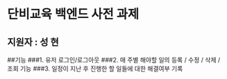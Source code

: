 # 단비교육 백엔드 사전 과제
## 지원자 : 성 현

##기능
###1. 유저 로그인/로그아웃
###2. 매 주별 해야할 일의 등록 / 수정 / 삭제 / 조회 기능
###3. 일정이 지난 후 진행한 할 일들에 대한 해결여부 기록
